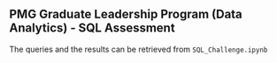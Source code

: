 ## PMG Graduate Leadership Program (Data Analytics) - SQL Assessment

The queries and the results can be retrieved from ```SQL_Challenge.ipynb```
